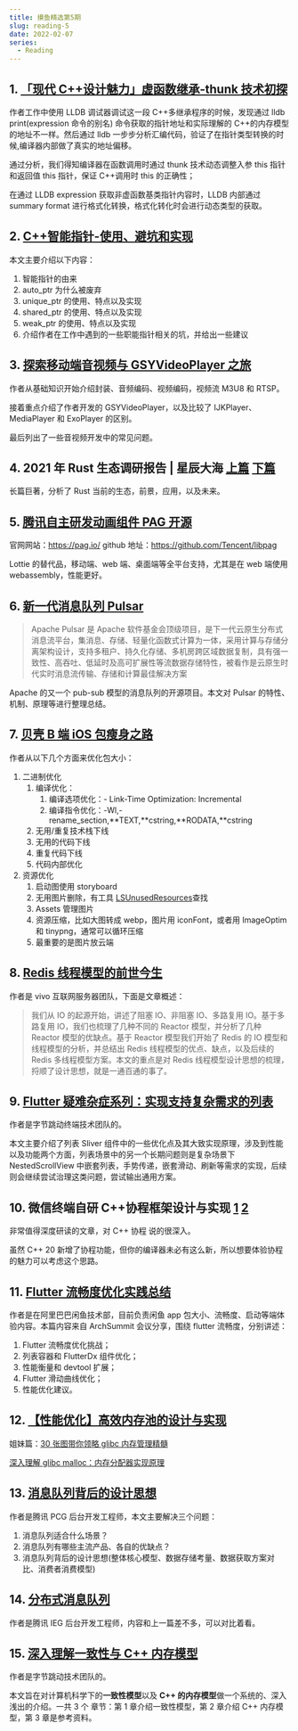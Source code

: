 ```yaml
---
title: 摸鱼精选第5期
slug: reading-5
date: 2022-02-07
series:
  - Reading
---
```


## 1. [「现代 C++设计魅力」虚函数继承-thunk 技术初探](https://mp.weixin.qq.com/s/iYGebBP_PiY6kduUJVoCIQ)

作者工作中使用 LLDB 调试器调试这一段 C++多继承程序的时候，发现通过 lldb print(expression 命令的别名) 命令获取的指针地址和实际理解的 C++的内存模型的地址不一样。然后通过 lldb 一步步分析汇编代码，验证了在指针类型转换的时候,编译器内部做了真实的地址偏移。

通过分析，我们得知编译器在函数调用时通过 thunk 技术动态调整入参 this 指针和返回值 this 指针，保证 C++调用时 this 的正确性；

在通过 LLDB expression 获取非虚函数基类指针内容时，LLDB 内部通过 summary format 进行格式化转换，格式化转化时会进行动态类型的获取。

## 2. [C++智能指针-使用、避坑和实现](https://mp.weixin.qq.com/s/wUy5eKjRFFixVWFntu-I3Q)

本文主要介绍以下内容：

1. 智能指针的由来
2. auto_ptr 为什么被废弃
3. unique_ptr 的使用、特点以及实现
4. shared_ptr 的使用、特点以及实现
5. weak_ptr 的使用、特点以及实现
6. 介绍作者在工作中遇到的一些职能指针相关的坑，并给出一些建议

## 3. [探索移动端音视频与 GSYVideoPlayer 之旅](https://mp.weixin.qq.com/s/4s2T2B9VxoNydie8tgQCcg)

作者从基础知识开始介绍封装、音频编码、视频编码，视频流 M3U8 和 RTSP。

接着重点介绍了作者开发的 GSYVideoPlayer，以及比较了 IJKPlayer、MediaPlayer 和 ExoPlayer 的区别。

最后列出了一些音视频开发中的常见问题。

## 4. 2021 年 Rust 生态调研报告 | 星辰大海 [上篇](https://mp.weixin.qq.com/s/J3903CqpIDG6KOAA_3D2tA) [下篇](https://mp.weixin.qq.com/s/Q9leuL0mkykw28_tOjKhaQ)

长篇巨著，分析了 Rust 当前的生态，前景，应用，以及未来。

## 5. [腾讯自主研发动画组件 PAG 开源](https://mp.weixin.qq.com/s/BAYa0EbDvI23YiQaS6FUZg)

官网网站：<https://pag.io/>
github 地址：https://github.com/Tencent/libpag

Lottie 的替代品，移动端、web 端、桌面端等全平台支持，尤其是在 web 端使用 webassembly，性能更好。

## 6. [新一代消息队列 Pulsar](https://mp.weixin.qq.com/s/wYb9UQWYJf8ay1DbLXaZDQ)

> Apache Pulsar 是 Apache 软件基金会顶级项目，是下一代云原生分布式消息流平台，集消息、存储、轻量化函数式计算为一体，采用计算与存储分离架构设计，支持多租户、持久化存储、多机房跨区域数据复制，具有强一致性、高吞吐、低延时及高可扩展性等流数据存储特性，被看作是云原生时代实时消息流传输、存储和计算最佳解决方案

Apache 的又一个 pub-sub 模型的消息队列的开源项目。本文对 Pulsar 的特性、机制、原理等进行整理总结。

## 7. [贝壳 B 端 iOS 包瘦身之路](https://mp.weixin.qq.com/s/K7JjJoLbZmMWOhvC2Rlgkw)

作者从以下几个方面来优化包大小：

1. 二进制优化
   1. 编译优化：
      1. 编译选项优化：\- Link-Time Optimization: Incremental
      2. 编译指令优化：-Wl,-rename_section,**TEXT,**cstring,**RODATA,**cstring
   2. 无用/重复技术栈下线
   3. 无用的代码下线
   4. 重复代码下线
   5. 代码内部优化
2. 资源优化
   1. 启动图使用 storyboard
   2. 无用图片删除，有工具 [LSUnusedResources](https://github.com/tinymind/LSUnusedResources/)查找
   3. Assets 管理图⽚
   4. 资源压缩，比如大图转成 webp，图片用 iconFont，或者用 ImageOptim 和 tinypng，通常可以循环压缩
   5. 最重要的是图片放云端

## 8. [Redis 线程模型的前世今生](https://mp.weixin.qq.com/s/xJo97T2sSccxmxwIqUFt-A)

作者是 vivo 互联网服务器团队，下面是文章概述：

> 我们从 IO 的起源开始，讲述了阻塞 IO、非阻塞 IO、多路复用 IO。基于多路复用 IO，我们也梳理了几种不同的 Reactor 模型，并分析了几种 Reactor 模型的优缺点。基于 Reactor 模型我们开始了 Redis 的 IO 模型和线程模型的分析，并总结出 Redis 线程模型的优点、缺点，以及后续的 Redis 多线程模型方案。本文的重点是对 Redis 线程模型设计思想的梳理，捋顺了设计思想，就是一通百通的事了。

## 9. [Flutter 疑难杂症系列：实现支持复杂需求的列表](https://mp.weixin.qq.com/s/CtcxDtTgcEh0L77Z2g9HFg)

作者是字节跳动终端技术团队的。

本文主要介绍了列表 Sliver 组件中的一些优化点及其大致实现原理，涉及到性能以及功能两个方面，列表场景中的另一个长期问题则是复杂场景下 NestedScrollView 中嵌套列表，手势传递，嵌套滑动、刷新等需求的实现，后续则会继续尝试治理这类问题，尝试输出通用方案。

## 10. 微信终端自研 C++协程框架设计与实现 [1](https://mp.weixin.qq.com/s/c17DaD7JbKlDFT6J8haEFw) [2](https://mp.weixin.qq.com/s/89YAownU5iCdJo95xIdT-w)

非常值得深度研读的文章，对 C++ 协程 说的很深入。

虽然 C++ 20 新增了协程功能，但你的编译器未必有这么新，所以想要体验协程的魅力可以考虑这个思路。

## 11. [Flutter 流畅度优化实践总结](https://mp.weixin.qq.com/s/qkHwffqv2crA0mKOUWofjA)

作者是在阿里巴巴闲鱼技术部，目前负责闲鱼 app 包大小、流畅度、启动等端体验内容。本篇内容来自 ArchSummit 会议分享，围绕 flutter 流畅度，分别讲述：

1. Flutter 流畅度优化挑战；
2. 列表容器和 FlutterDx 组件优化；
3. 性能衡量和 devtool 扩展；
4. Flutter 滑动曲线优化；
5. 性能优化建议。

## 12. [【性能优化】高效内存池的设计与实现](https://mp.weixin.qq.com/s/PftJTQt5BGFMStqHgG95vg)

姐妹篇：[30 张图带你领略 glibc 内存管理精髓](https://mp.weixin.qq.com/s/pdv5MMUQ9ACpeCpyGnxb1Q)

[深入理解 glibc malloc：内存分配器实现原理](https://mp.weixin.qq.com/s/KKsMAYh9mgr0GEgqxKWA_g)

## 13. [消息队列背后的设计思想](https://mp.weixin.qq.com/s/k8sA6XPrp80JiNbuwKaVfg)

作者是腾讯 PCG 后台开发工程师，本文主要解决三个问题：

1. 消息队列适合什么场景？
2. 消息队列有哪些主流产品、各自的优缺点？
3. 消息队列背后的设计思想(整体核心模型、数据存储考量、数据获取方案对比、消费者消费模型)

## 14. [分布式消息队列](https://mp.weixin.qq.com/s/-MXA4T-ei_U5ewXUNZ0QdQ)

作者是腾讯 IEG 后台开发工程师，内容和上一篇差不多，可以对比着看。

## 15. [深入理解一致性与 C++ 内存模型](https://mp.weixin.qq.com/s/wt5b5e1Y1yG1kDIf0QPsvg)

作者是字节跳动技术团队的。

本文旨在对计算机科学下的**一致性模型**以及 **C++ 的内存模型**做一个系统的、深入浅出的介绍。一共 3 个 章节：第 1 章介绍一致性模型，第 2 章介绍 C++ 内存模型，第 3 章是参考资料。
